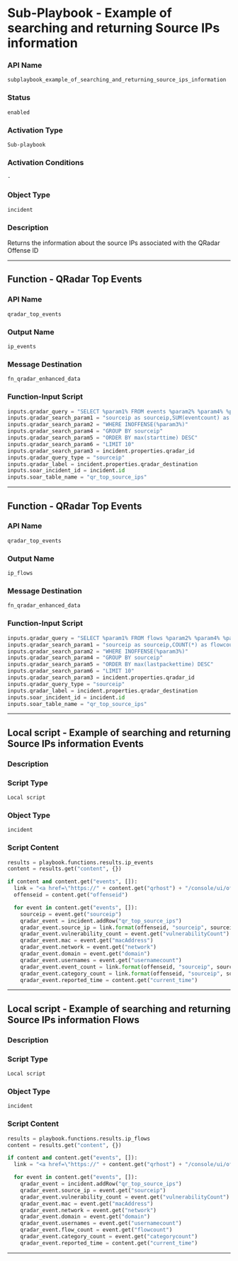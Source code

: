<!--
    DO NOT MANUALLY EDIT THIS FILE
    THIS FILE IS AUTOMATICALLY GENERATED WITH resilient-sdk codegen
    Generated with resilient-sdk v51.0.2.2.1096
-->

# Sub-Playbook - Example of searching and returning Source IPs information

### API Name
`subplaybook_example_of_searching_and_returning_source_ips_information`

### Status
`enabled`

### Activation Type
`Sub-playbook`

### Activation Conditions
`-`

### Object Type
`incident`

### Description
Returns the information about the source IPs associated with the QRadar Offense ID


---
## Function - QRadar Top Events

### API Name
`qradar_top_events`

### Output Name
`ip_events`

### Message Destination
`fn_qradar_enhanced_data`

### Function-Input Script
```python
inputs.qradar_query = "SELECT %param1% FROM events %param2% %param4% %param5% %param6% TIMES OFFENSE_TIME(%param3%) PARAMETERS PROGRESSDETAILSRESOLUTION=60"
inputs.qradar_search_param1 = "sourceip as sourceip,SUM(eventcount) as eventcount,UNIQUECOUNT(category) as categorycount,UNIQUECOUNT(username) as usernamecount,max(starttime)"
inputs.qradar_search_param2 = "WHERE INOFFENSE(%param3%)"
inputs.qradar_search_param4 = "GROUP BY sourceip"
inputs.qradar_search_param5 = "ORDER BY max(starttime) DESC"
inputs.qradar_search_param6 = "LIMIT 10"
inputs.qradar_search_param3 = incident.properties.qradar_id
inputs.qradar_query_type = "sourceip"
inputs.qradar_label = incident.properties.qradar_destination
inputs.soar_incident_id = incident.id
inputs.soar_table_name = "qr_top_source_ips"
```

---
## Function - QRadar Top Events

### API Name
`qradar_top_events`

### Output Name
`ip_flows`

### Message Destination
`fn_qradar_enhanced_data`

### Function-Input Script
```python
inputs.qradar_query = "SELECT %param1% FROM flows %param2% %param4% %param5% %param6% TIMES OFFENSE_TIME(%param3%) PARAMETERS PROGRESSDETAILSRESOLUTION=60"
inputs.qradar_search_param1 = "sourceip as sourceip,COUNT(*) as flowcount,UNIQUECOUNT(category) as categorycount,max(lastpackettime)"
inputs.qradar_search_param2 = "WHERE INOFFENSE(%param3%)"
inputs.qradar_search_param4 = "GROUP BY sourceip"
inputs.qradar_search_param5 = "ORDER BY max(lastpackettime) DESC"
inputs.qradar_search_param6 = "LIMIT 10"
inputs.qradar_search_param3 = incident.properties.qradar_id
inputs.qradar_query_type = "sourceip"
inputs.qradar_label = incident.properties.qradar_destination
inputs.soar_incident_id = incident.id
inputs.soar_table_name = "qr_top_source_ips"
```

---

## Local script - Example of searching and returning Source IPs information Events

### Description


### Script Type
`Local script`

### Object Type
`incident`

### Script Content
```python
results = playbook.functions.results.ip_events
content = results.get("content", {})

if content and content.get("events", []):
  link = "<a href=\"https://" + content.get("qrhost") + "/console/ui/offenses/{0}/events?filter={1}%3B%3D%3B%3B{2}&page=1&pagesize=10\" target=\"_blank\">{3}</a>"
  offenseid = content.get("offenseid")

  for event in content.get("events", []):
    sourceip = event.get("sourceip")
    qradar_event = incident.addRow("qr_top_source_ips")
    qradar_event.source_ip = link.format(offenseid, "sourceip", sourceip, sourceip)
    qradar_event.vulnerability_count = event.get("vulnerabilityCount")
    qradar_event.mac = event.get("macAddress")
    qradar_event.network = event.get("network")
    qradar_event.domain = event.get("domain")
    qradar_event.usernames = event.get("usernamecount")
    qradar_event.event_count = link.format(offenseid, "sourceip", sourceip, event.get("eventcount"))
    qradar_event.category_count = link.format(offenseid, "sourceip", sourceip, event.get("categorycount"))
    qradar_event.reported_time = content.get("current_time")
```

---
## Local script - Example of searching and returning Source IPs information Flows

### Description


### Script Type
`Local script`

### Object Type
`incident`

### Script Content
```python
results = playbook.functions.results.ip_flows
content = results.get("content", {})

if content and content.get("events", []):
  link = "<a href=\"https://" + content.get("qrhost") + "/console/ui/offenses/{0}/events?filter={1}%3B%3D%3B%3B{2}&page=1&pagesize=10\" target=\"_blank\">{3}</a>"

  for event in content.get("events", []):
    qradar_event = incident.addRow("qr_top_source_ips")
    qradar_event.source_ip = event.get("sourceip")
    qradar_event.vulnerability_count = event.get("vulnerabilityCount")
    qradar_event.mac = event.get("macAddress")
    qradar_event.network = event.get("network")
    qradar_event.domain = event.get("domain")
    qradar_event.usernames = event.get("usernamecount")
    qradar_event.flow_count = event.get("flowcount")
    qradar_event.category_count = event.get("categorycount")
    qradar_event.reported_time = content.get("current_time")
```

---

